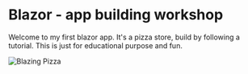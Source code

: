 # Blazor - app building workshop

Welcome to my first blazor app. It's a pizza store, build by following a tutorial. This is just for educational purpose and fun.

![Blazing Pizza](https://user-images.githubusercontent.com/1874516/77244515-c889ce00-6bd2-11ea-9a45-47452c084464.png)



